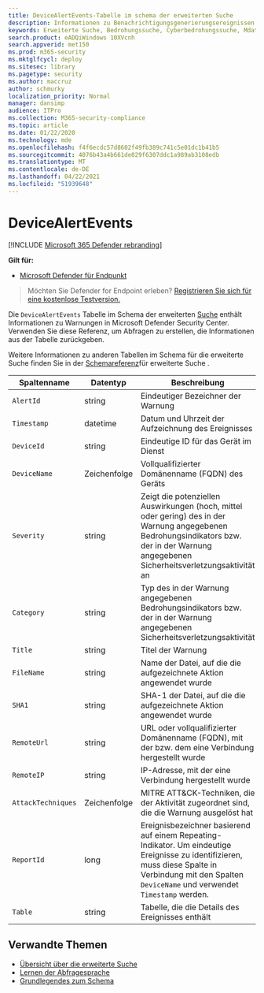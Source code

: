 ```yaml
---
title: DeviceAlertEvents-Tabelle im schema der erweiterten Suche
description: Informationen zu Benachrichtigungsgenerierungsereignissen in der DeviceAlertEvents-Tabelle des schemas für die erweiterte Suche
keywords: Erweiterte Suche, Bedrohungssuche, Cyberbedrohungssuche, Mdatp, microsoft defender atp, microsoft defender for endpoint, wdatp search, query, telemetry, schema reference, kusto, table, column, data type, description, DeviceAlertEvents, alert, severity, category
search.product: eADQiWindows 10XVcnh
search.appverid: met150
ms.prod: m365-security
ms.mktglfcycl: deploy
ms.sitesec: library
ms.pagetype: security
ms.author: maccruz
author: schmurky
localization_priority: Normal
manager: dansimp
audience: ITPro
ms.collection: M365-security-compliance
ms.topic: article
ms.date: 01/22/2020
ms.technology: mde
ms.openlocfilehash: f4f6ecdc57d8602f49fb389c741c5e01dc1b41b5
ms.sourcegitcommit: 4076b43a4b661de029f6307ddc1a989ab3108edb
ms.translationtype: MT
ms.contentlocale: de-DE
ms.lasthandoff: 04/22/2021
ms.locfileid: "51939648"
---
```

# <a name="devicealertevents"></a>DeviceAlertEvents

[!INCLUDE [Microsoft 365 Defender rebranding](../../includes/microsoft-defender.md)]

**Gilt für:**
- [Microsoft Defender für Endpunkt](https://go.microsoft.com/fwlink/p/?linkid=2154037)



>Möchten Sie Defender for Endpoint erleben? [Registrieren Sie sich für eine kostenlose Testversion.](https://www.microsoft.com/microsoft-365/windows/microsoft-defender-atp?ocid=docs-wdatp-advancedhuntingref-abovefoldlink)

Die `DeviceAlertEvents` Tabelle im Schema der erweiterten [Suche](advanced-hunting-overview.md) enthält Informationen zu Warnungen in Microsoft Defender Security Center. Verwenden Sie diese Referenz, um Abfragen zu erstellen, die Informationen aus der Tabelle zurückgeben.

Weitere Informationen zu anderen Tabellen im Schema für die erweiterte Suche finden Sie in der [Schemareferenz](advanced-hunting-schema-reference.md)für erweiterte Suche .

| Spaltenname | Datentyp | Beschreibung |
|-------------|-----------|-------------|
| `AlertId` | string | Eindeutiger Bezeichner der Warnung |
| `Timestamp` | datetime | Datum und Uhrzeit der Aufzeichnung des Ereignisses |
| `DeviceId` | string | Eindeutige ID für das Gerät im Dienst |
| `DeviceName` | Zeichenfolge | Vollqualifizierter Domänenname (FQDN) des Geräts |
| `Severity` | string | Zeigt die potenziellen Auswirkungen (hoch, mittel oder gering) des in der Warnung angegebenen Bedrohungsindikators bzw. der in der Warnung angegebenen Sicherheitsverletzungsaktivität an |
| `Category` | string | Typ des in der Warnung angegebenen Bedrohungsindikators bzw. der in der Warnung angegebenen Sicherheitsverletzungsaktivität |
| `Title` | string | Titel der Warnung |
| `FileName` | string | Name der Datei, auf die die aufgezeichnete Aktion angewendet wurde |
| `SHA1` | string | SHA-1 der Datei, auf die die aufgezeichnete Aktion angewendet wurde |
| `RemoteUrl` | string | URL oder vollqualifizierter Domänenname (FQDN), mit der bzw. dem eine Verbindung hergestellt wurde |
| `RemoteIP` | string | IP-Adresse, mit der eine Verbindung hergestellt wurde |
| `AttackTechniques` | Zeichenfolge | MITRE ATT&CK-Techniken, die der Aktivität zugeordnet sind, die die Warnung ausgelöst hat |
| `ReportId` | long | Ereignisbezeichner basierend auf einem Repeating-Indikator. Um eindeutige Ereignisse zu identifizieren, muss diese Spalte in Verbindung mit den Spalten `DeviceName` und verwendet `Timestamp` werden. |
| `Table` | string | Tabelle, die die Details des Ereignisses enthält |

## <a name="related-topics"></a>Verwandte Themen
- [Übersicht über die erweiterte Suche](advanced-hunting-overview.md)
- [Lernen der Abfragesprache](advanced-hunting-query-language.md)
- [Grundlegendes zum Schema](advanced-hunting-schema-reference.md)
